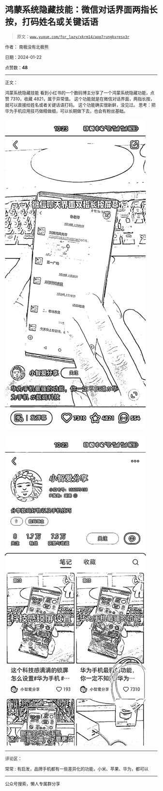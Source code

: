 # 鸿蒙系统隐藏技能：微信对话界面两指长按，打码姓名或关键话语

> 原文：[`www.yuque.com/for_lazy/xkrm14/aop7rungkvresx3r`](https://www.yuque.com/for_lazy/xkrm14/aop7rungkvresx3r)

作者： 南极没有北极熊

日期：2024-01-22

点赞数：**48**

* * *

正文：

鸿蒙系统隐藏技能 看到小红书的一个数码博主分享了一个鸿蒙系统隐藏功能，点赞 7310，收藏 4821，属于异常值。
这个功能就是在微信对话界面，两指长按，就可以直接给姓名或者关键话语打码。 这个功能确实很新鲜，没见过。
思考：把华为手机应用技巧做精做细，可以长期做下去，也会有粉丝基础。

![](img/1450c1f1a12f035f378d6e1afea2b7cf.png)

![](img/9eb4a37a348d00a5a2380cffdb1025fb.png)

* * *

评论区：

常常 : 有启发，品牌手机都有一些差异化的功能，小米、苹果、华为，都可以

* * *

公众号搜索，懒人专属群分享